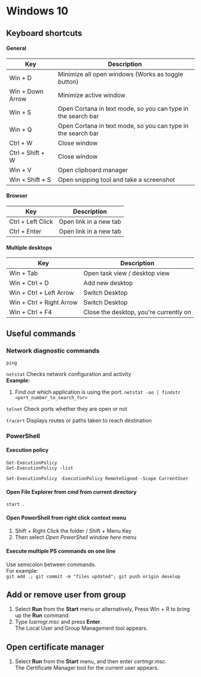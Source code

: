 # Windows 10

## Keyboard shortcuts

#### General

| Key              | Description                                                  |
| ---------------- | ------------------------------------------------------------ |
| Win + D          | Minimize all open windows (Works as toggle button)           |
| Win + Down Arrow | Minimize active window                                       |
| Win + S          | Open Cortana in text mode, so you can type in the search bar |
| Win + Q          | Open Cortana in text mode, so you can type in the search bar |
| Ctrl + W         | Close window                                                 |
| Ctrl + Shift + W | Close window                                                 |
| Win + V          | Open clipboard manager                                       |
| Win + Shift + S  | Open snipping tool and take a screenshot                     |

#### Browser

| Key               | Description            |
| ----------------- | ---------------------- |
| Ctrl + Left Click | Open link in a new tab |
| Ctrl + Enter      | Open link in a new tab |

#### Multiple desktops

| Key                      | Description                            |
| ------------------------ | -------------------------------------- |
| Win + Tab                | Open task view / desktop view          |
| Win + Ctrl + D           | Add new desktop                        |
| Win + Ctrl + Left Arrow  | Switch Desktop                         |
| Win + Ctrl + Right Arrow | Switch Desktop                         |
| Win + Ctrl + F4          | Close the desktop, you're currently on |

## Useful commands

### Network diagnostic commands

`ping`

`netstat`
Checks network configuration and activity
\
**Example:**

1. Find out which application is using the port.
   `netstat -ao | findstr <port_number_to_search_for>`

`telnet`
Check ports whether they are open or not

`tracert`
Displays routes or paths taken to reach destination

### PowerShell

#### Execution policy

`Get-ExecutionPolicy`\
`Get-ExecutionPolicy -list`

`Set-ExecutionPolicy -ExecutionPolicy RemoteSigned -Scope CurrentUser`

#### Open File Explorer from cmd from current directory

`start .`

#### Open PowerShell from right click context menu

1. Shift + Right Click the folder / Shift + Menu Key
2. Then select _Open PowerShell window here_ menu

#### Execute multiple PS commands on one line

Use semicolon between commands. \
For example: \
`git add .; git commit -m "files updated"; git push origin develop`

## Add or remove user from group

1. Select **Run** from the **Start** menu or alternatively, Press Win + R to bring up the **Run** command.
2. Type _lusrmgr.msc_ and press **Enter**. \
   The Local User and Group Management tool appears.

## Open certificate manager

1. Select **Run** from the **Start** menu, and then enter _certmgr.msc_. \
   The Certificate Manager tool for the current user appears.

